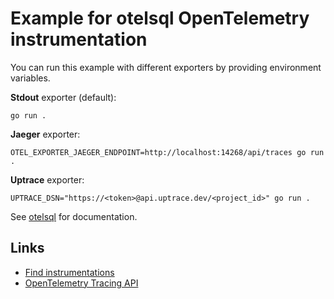 # Example for otelsql OpenTelemetry instrumentation

You can run this example with different exporters by providing environment variables.

**Stdout** exporter (default):

```shell
go run .
```

**Jaeger** exporter:

```shell
OTEL_EXPORTER_JAEGER_ENDPOINT=http://localhost:14268/api/traces go run .
```

**Uptrace** exporter:

```shell
UPTRACE_DSN="https://<token>@api.uptrace.dev/<project_id>" go run .
```

See [otelsql](./..) for documentation.

## Links

- [Find instrumentations](https://opentelemetry.uptrace.dev/instrumentations/?lang=go)
- [OpenTelemetry Tracing API](https://opentelemetry.uptrace.dev/guide/go-tracing.html)
